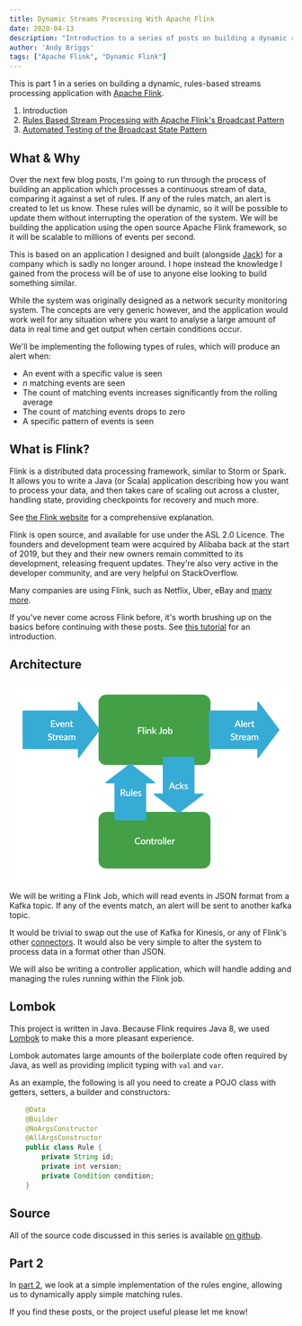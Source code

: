```yaml
---
title: Dynamic Streams Processing With Apache Flink
date: 2020-04-13
description: "Introduction to a series of posts on building a dynamic rules based streams processing application using Apache Flink."
author: 'Andy Briggs'
tags: ["Apache Flink", "Dynamic Flink"]
---
```


This is part 1 in a series on building a dynamic, rules-based streams processing application with [Apache Flink](https://flink.apache.org/).

1. Introduction
2. [Rules Based Stream Processing with Apache Flink's Broadcast Pattern](/blog/broadcast-state-pattern-rules-based-flink)
3. [Automated Testing of the Broadcast State Pattern](/blog/testing-flink-broadcast-state)

## What & Why

Over the next few blog posts, I'm going to run through the process of building an application which processes a continuous stream of data, comparing it against a set of rules.  If any of the rules match, an alert is created to let us know.  These rules will be dynamic, so it will be possible to update them without interrupting the operation of the system.  We will be building the application using the open source Apache Flink framework, so it will be scalable to millions of events per second.

This is based on an application I designed and built (alongside [Jack](https://github.com/jacktuck)) for a company which is sadly no longer around.  I hope instead the knowledge I gained from the process will be of use to anyone else looking to build something similar.

While the system was originally designed as a network security monitoring system.  The concepts are very generic however, and the application would work well for any situation where you want to analyse a large amount of data in real time and get output when certain conditions occur.

We'll be implementing the following types of rules, which will produce an alert when:
 
* An event with a specific value is seen
* _n_ matching events are seen
* The count of matching events increases significantly from the rolling average
* The count of matching events drops to zero
* A specific pattern of events is seen

## What is Flink?

Flink is a distributed data processing framework, similar to Storm or Spark.  It allows you to write a Java (or Scala) application describing how you want to process your data, and then takes care of scaling out across a cluster, handling state, providing checkpoints for recovery and much more.  

See [the Flink website](https://flink.apache.org/flink-architecture.html) for a comprehensive explanation.

Flink is open source, and available for use under the ASL 2.0 Licence.  The founders and development team were acquired by Alibaba back at the start of 2019, but they and their new owners remain committed to its development, releasing frequent updates.  They're also very active in the developer community, and are very helpful on StackOverflow.

Many companies are using Flink, such as Netflix, Uber, eBay and [many more](https://flink.apache.org/poweredby.html).

If you've never come across Flink before, it's worth brushing up on the basics before continuing with these posts.  See [this tutorial](https://ci.apache.org/projects/flink/flink-docs-release-1.9/getting-started/tutorials/datastream_api.html#writing-a-flink-program) for an introduction.

## Architecture

![A diagram showing events flowing into a system, being acted by a rules based controller.](dynamic-flink-diagram.png)

We will be writing a Flink Job, which will read events in JSON format from a Kafka topic.  If any of the events match, an alert will be sent to another kafka topic.

It would be trivial to swap out the use of Kafka for Kinesis, or any of Flink's other [connectors](https://ci.apache.org/projects/flink/flink-docs-stable/dev/connectors/).  It would also be very simple to alter the system to process data in a format other than JSON.

We will also be writing a controller application, which will handle adding and managing the rules running within the Flink job.

## Lombok

This project is written in Java.  Because Flink requires Java 8, we used [Lombok](https://projectlombok.org/) to make this a more pleasant experience.

Lombok automates large amounts of the boilerplate code often required by Java, as well as providing implicit typing with `val` and `var`.

As an example, the following is all you need to  create a POJO class with getters, setters, a builder and constructors:

```java
    @Data
    @Builder
    @NoArgsConstructor
    @AllArgsConstructor
    public class Rule {
        private String id;
        private int version;
        private Condition condition;
    }
```

## Source

All of the source code discussed in this series is available [on github](https://github.com/brggs/dynamic-flink).

## Part 2

In [part 2](/blog/broadcast-state-pattern-rules-based-flink/), we look at a simple implementation of the rules engine, allowing us to dynamically apply simple matching rules.

If you find these posts, or the project useful please let me know!
